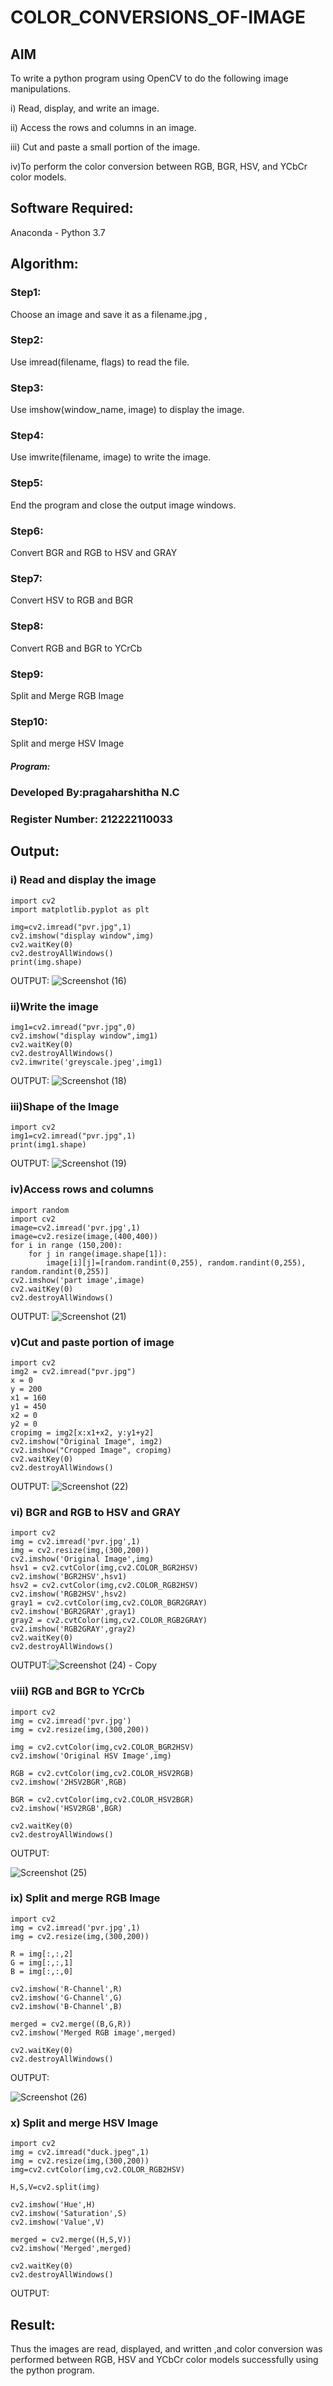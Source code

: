 # COLOR_CONVERSIONS_OF-IMAGE
## AIM
To write a python program using OpenCV to do the following image manipulations.

i) Read, display, and write an image.

ii) Access the rows and columns in an image.

iii) Cut and paste a small portion of the image.

iv)To perform the color conversion between RGB, BGR, HSV, and YCbCr color models.


## Software Required:
Anaconda - Python 3.7
## Algorithm:
### Step1:
Choose an image and save it as a filename.jpg ,
### Step2:
Use imread(filename, flags) to read the file.
### Step3:
Use imshow(window_name, image) to display the image.
### Step4:
Use imwrite(filename, image) to write the image.
### Step5:
End the program and close the output image windows.
### Step6:
Convert BGR and RGB to HSV and GRAY
### Step7:
Convert HSV to RGB and BGR
### Step8:
Convert RGB and BGR to YCrCb
### Step9:
Split and Merge RGB Image
### Step10:
Split and merge HSV Image

##### Program:
### Developed By:pragaharshitha N.C
### Register Number: 212222110033


## Output:

### i) Read and display the image
```
import cv2
import matplotlib.pyplot as plt

img=cv2.imread("pvr.jpg",1)
cv2.imshow("display window",img)
cv2.waitKey(0)
cv2.destroyAllWindows()
print(img.shape)
```
OUTPUT:
![Screenshot (16)](https://github.com/pragachellapillai/COLOR_CONVERSIONS_OF-IMAGE/assets/148254952/62f4d869-3c75-4116-9e36-4800c05829f7)





### ii)Write the image
```
img1=cv2.imread("pvr.jpg",0)
cv2.imshow("display window",img1)
cv2.waitKey(0)
cv2.destroyAllWindows()
cv2.imwrite('greyscale.jpeg',img1)
```

OUTPUT:
![Screenshot (18)](https://github.com/pragachellapillai/COLOR_CONVERSIONS_OF-IMAGE/assets/148254952/a308cc14-16b0-426b-9ae2-11223f6bf4c9)


### iii)Shape of the Image
```
import cv2
img1=cv2.imread("pvr.jpg",1)
print(img1.shape)
```
OUTPUT:
![Screenshot (19)](https://github.com/pragachellapillai/COLOR_CONVERSIONS_OF-IMAGE/assets/148254952/8850a738-5da7-4a67-928c-73af03fab41d)


### iv)Access rows and columns
```
import random
import cv2
image=cv2.imread('pvr.jpg',1)
image=cv2.resize(image,(400,400))
for i in range (150,200):
    for j in range(image.shape[1]):
        image[i][j]=[random.randint(0,255), random.randint(0,255), random.randint(0,255)] 
cv2.imshow('part image',image)
cv2.waitKey(0)
cv2.destroyAllWindows()

```
OUTPUT:
![Screenshot (21)](https://github.com/pragachellapillai/COLOR_CONVERSIONS_OF-IMAGE/assets/148254952/66e12b7c-876c-4c71-9854-5e5fc199b19a)


### v)Cut and paste portion of image
```
import cv2
img2 = cv2.imread("pvr.jpg")
x = 0
y = 200
x1 = 160
y1 = 450
x2 = 0
y2 = 0
cropimg = img2[x:x1+x2, y:y1+y2]
cv2.imshow("Original Image", img2)
cv2.imshow("Cropped Image", cropimg)
cv2.waitKey(0)
cv2.destroyAllWindows()
```
OUTPUT:
![Screenshot (22)](https://github.com/pragachellapillai/COLOR_CONVERSIONS_OF-IMAGE/assets/148254952/641bd483-5b23-41cf-b483-35f7a4426763)


### vi) BGR and RGB to HSV and GRAY
```
import cv2
img = cv2.imread('pvr.jpg',1)
img = cv2.resize(img,(300,200))
cv2.imshow('Original Image',img)
hsv1 = cv2.cvtColor(img,cv2.COLOR_BGR2HSV)
cv2.imshow('BGR2HSV',hsv1)
hsv2 = cv2.cvtColor(img,cv2.COLOR_RGB2HSV)
cv2.imshow('RGB2HSV',hsv2)
gray1 = cv2.cvtColor(img,cv2.COLOR_BGR2GRAY)
cv2.imshow('BGR2GRAY',gray1)
gray2 = cv2.cvtColor(img,cv2.COLOR_RGB2GRAY)
cv2.imshow('RGB2GRAY',gray2)
cv2.waitKey(0)
cv2.destroyAllWindows()
```
OUTPUT:![Screenshot (24) - Copy](https://github.com/pragachellapillai/COLOR_CONVERSIONS_OF-IMAGE/assets/148254952/1f14636d-07b0-444b-8964-c85d6a29424c)




### viii) RGB and BGR to YCrCb
```
import cv2
img = cv2.imread('pvr.jpg')
img = cv2.resize(img,(300,200))

img = cv2.cvtColor(img,cv2.COLOR_BGR2HSV)
cv2.imshow('Original HSV Image',img)

RGB = cv2.cvtColor(img,cv2.COLOR_HSV2RGB)
cv2.imshow('2HSV2BGR',RGB)

BGR = cv2.cvtColor(img,cv2.COLOR_HSV2BGR)
cv2.imshow('HSV2RGB',BGR)

cv2.waitKey(0)
cv2.destroyAllWindows()
```
OUTPUT:

![Screenshot (25)](https://github.com/pragachellapillai/COLOR_CONVERSIONS_OF-IMAGE/assets/148254952/88366e30-c1e3-4e60-a98f-8bf13894ff7d)


### ix) Split and merge RGB Image
```
import cv2
img = cv2.imread('pvr.jpg',1)
img = cv2.resize(img,(300,200))

R = img[:,:,2]
G = img[:,:,1]
B = img[:,:,0]

cv2.imshow('R-Channel',R)
cv2.imshow('G-Channel',G)
cv2.imshow('B-Channel',B)

merged = cv2.merge((B,G,R))
cv2.imshow('Merged RGB image',merged)

cv2.waitKey(0)
cv2.destroyAllWindows()
```
OUTPUT:

![Screenshot (26)](https://github.com/pragachellapillai/COLOR_CONVERSIONS_OF-IMAGE/assets/148254952/d89c99f9-3d0d-41cc-a342-7c5532a9633e)


### x) Split and merge HSV Image
```
import cv2
img = cv2.imread("duck.jpeg",1)
img = cv2.resize(img,(300,200))
img=cv2.cvtColor(img,cv2.COLOR_RGB2HSV)

H,S,V=cv2.split(img)

cv2.imshow('Hue',H)
cv2.imshow('Saturation',S)
cv2.imshow('Value',V)

merged = cv2.merge((H,S,V))
cv2.imshow('Merged',merged)

cv2.waitKey(0)
cv2.destroyAllWindows()
```
OUTPUT:



## Result:
Thus the images are read, displayed, and written ,and color conversion was performed between RGB, HSV and YCbCr color models successfully using the python program.







